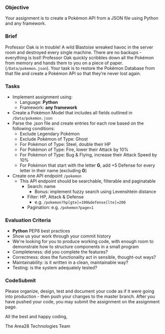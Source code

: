### Objective

Your assignment is to create a Pokémon API from a JSON file using Python and any framework.

### Brief

Professor Oak is in trouble! A wild Blastoise wreaked havoc in the server room and destroyed every single machine. There are no backups - everything is lost! Professor Oak quickly scribbles down all the Pokémon from memory and hands them to you on a piece of paper. (`/Data/pokemon.json`). Your task is to restore the Pokémon Database from that file and create a Pokémon API so that they’re never lost again.

### Tasks

- Implement assignment using:
  - Language: **Python**
  - Framework: **any framework**
- Create a Pokémon Model that includes all fields outlined in `/Data/pokemon.json`
- Parse the .json file and create entries for each row based on the following conditions:
  - Exclude Legendary Pokémon
  - Exclude Pokémon of Type: Ghost
  - For Pokémon of Type: Steel, double their HP
  - For Pokémon of Type: Fire, lower their Attack by 10%
  - For Pokémon of Type: Bug & Flying, increase their Attack Speed by 10%
  - For Pokémon that start with the letter **G**, add +5 Defense for every letter in their name (excluding **G**)
- Create one API endpoint `/pokemon`
  - This API endpoint should be searchable, filterable and paginatable
    - Search: name
      - Bonus: implement fuzzy search using Levenshtein distance
    - Filter: HP, Attack & Defense
      - e.g. `/pokemon?hp[gte]=100&defense[lte]=200`
    - Pagination: e.g. `/pokemon?page=1`

### Evaluation Criteria

- **Python** PEP8 best practices
- Show us your work through your commit history
- We're looking for you to produce working code, with enough room to demonstrate how to structure components in a small program
- Completeness: did you complete the features?
- Correctness: does the functionality act in sensible, thought-out ways?
- Maintainability: is it written in a clean, maintainable way?
- Testing: is the system adequately tested?

### CodeSubmit

Please organize, design, test and document your code as if it were going into production - then push your changes to the master branch. After you have pushed your code, you may submit the assignment on the assignment page.

All the best and happy coding,

The Area28 Technologies Team
